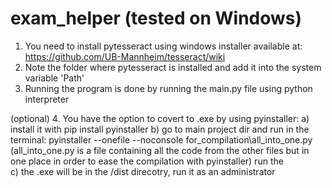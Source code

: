 # exam_helper (tested on Windows)
 
1. You need to install pytesseract using windows installer available at: https://github.com/UB-Mannheim/tesseract/wiki
2. Note the folder where pytesseract is installed and add it into the system variable 'Path'
3. Running the program is done by running the main.py file using python interpreter

(optional)
4. You have the option to covert to .exe by using pyinstaller:
   a) install it with pip install pyinstaller
   b) go to main project dir and run in the terminal: pyinstaller --onefile --noconsole for_compilation\all_into_one.py   (all_into_one.py is a file containing all the code from the other files but in one place in order to ease the compilation with pyinstaller)
    run the    
   c) the .exe will be in the /dist direcotry, run it as an administrator
